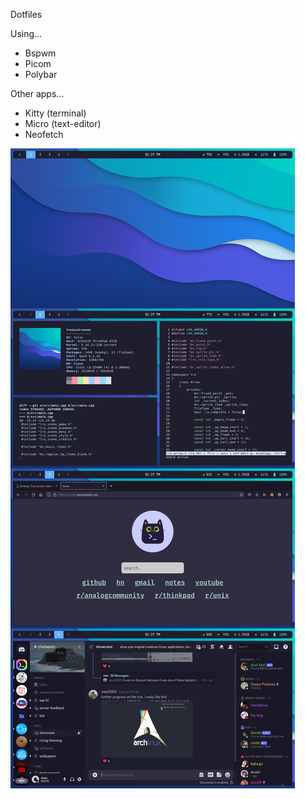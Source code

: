 Dotfiles

Using...

+ Bspwm
+ Picom
+ Polybar

Other apps...

+ Kitty (terminal)
+ Micro (text-editor)
+ Neofetch

![](example.png)
